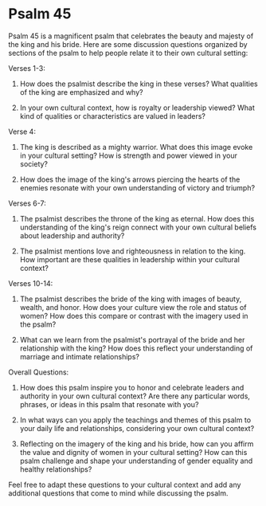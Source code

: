 # Psalm 45

Psalm 45 is a magnificent psalm that celebrates the beauty and majesty of the king and his bride. Here are some discussion questions organized by sections of the psalm to help people relate it to their own cultural setting:

Verses 1-3:

1. How does the psalmist describe the king in these verses? What qualities of the king are emphasized and why?

2. In your own cultural context, how is royalty or leadership viewed? What kind of qualities or characteristics are valued in leaders?

Verse 4:

1. The king is described as a mighty warrior. What does this image evoke in your cultural setting? How is strength and power viewed in your society?

2. How does the image of the king's arrows piercing the hearts of the enemies resonate with your own understanding of victory and triumph?

Verses 6-7:

1. The psalmist describes the throne of the king as eternal. How does this understanding of the king's reign connect with your own cultural beliefs about leadership and authority?

2. The psalmist mentions love and righteousness in relation to the king. How important are these qualities in leadership within your cultural context?

Verses 10-14:

1. The psalmist describes the bride of the king with images of beauty, wealth, and honor. How does your culture view the role and status of women? How does this compare or contrast with the imagery used in the psalm?

2. What can we learn from the psalmist's portrayal of the bride and her relationship with the king? How does this reflect your understanding of marriage and intimate relationships?

Overall Questions:

1. How does this psalm inspire you to honor and celebrate leaders and authority in your own cultural context? Are there any particular words, phrases, or ideas in this psalm that resonate with you?

2. In what ways can you apply the teachings and themes of this psalm to your daily life and relationships, considering your own cultural context?

3. Reflecting on the imagery of the king and his bride, how can you affirm the value and dignity of women in your cultural setting? How can this psalm challenge and shape your understanding of gender equality and healthy relationships?

Feel free to adapt these questions to your cultural context and add any additional questions that come to mind while discussing the psalm.